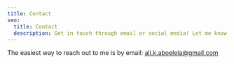 ```yaml
---
title: Contact
seo:
  title: Contact
  description: Get in touch through email or social media! Let me know how I can help.
---
```


The easiest way to reach out to me is by email: ali.k.aboelela@gmail.com
